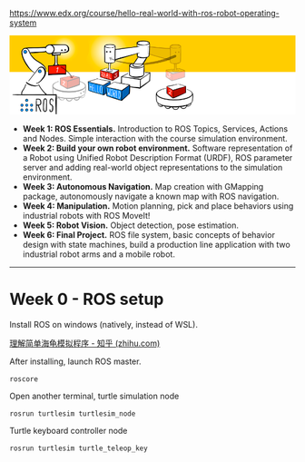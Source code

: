 <https://www.edx.org/course/hello-real-world-with-ros-robot-operating-system>

![](2020-12-31-11-57-38.png)



- **Week 1: ROS Essentials.** Introduction to ROS Topics, Services, Actions and Nodes. Simple interaction with the course simulation environment.
- **Week 2: Build your own robot environment.** Software representation of a Robot using Unified Robot Description Format (URDF), ROS parameter server and adding real-world object representations to the simulation environment.
- **Week 3: Autonomous Navigation.** Map creation with GMapping package, autonomously navigate a known map with ROS navigation.
- **Week 4: Manipulation.** Motion planning, pick and place behaviors using industrial robots with ROS MoveIt!
- **Week 5: Robot Vision.** Object detection, pose estimation.
- **Week 6: Final Project.** ROS file system, basic concepts of behavior design with state machines, build a production line application with two industrial robot arms and a mobile robot.

---

# Week 0 - ROS setup 

Install ROS on windows (natively, instead of WSL). 

[理解简单海龟模拟程序 - 知乎 (zhihu.com)](https://zhuanlan.zhihu.com/p/139373947)

After installing, launch ROS master. 

```
roscore
```

 Open another terminal, turtle simulation node 

```
rosrun turtlesim turtlesim_node
```

Turtle keyboard controller node 

```
rosrun turtlesim turtle_teleop_key
```

